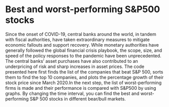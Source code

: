 # Best and worst-performing S&P500 stocks

Since the onset of COVID-19, central banks around the world, in tandem with fiscal authorities, have taken extraordinary measures to mitigate economic fallouts and support recovery. While monetary authorities have generally followed the global financial crisis playbook, the scope, size, and speed of the policy responses to the pandemic have been unprecedented. The central banks’ asset purchases have also contributed to an underpricing of risk and sharp increases in asset prices.
The code presented here first finds the list of the companies that beat S&P 500, sorts them to find the top 10 companies, and plots the percentage growth of their stock price since March 2020.In the next step, the list of worst-performing firms is made and their performance is compared with S&P500 by using graphs.
By changing the time interval, you can find the best and worst-performing S&P 500 stocks in different bear/bull markets.

